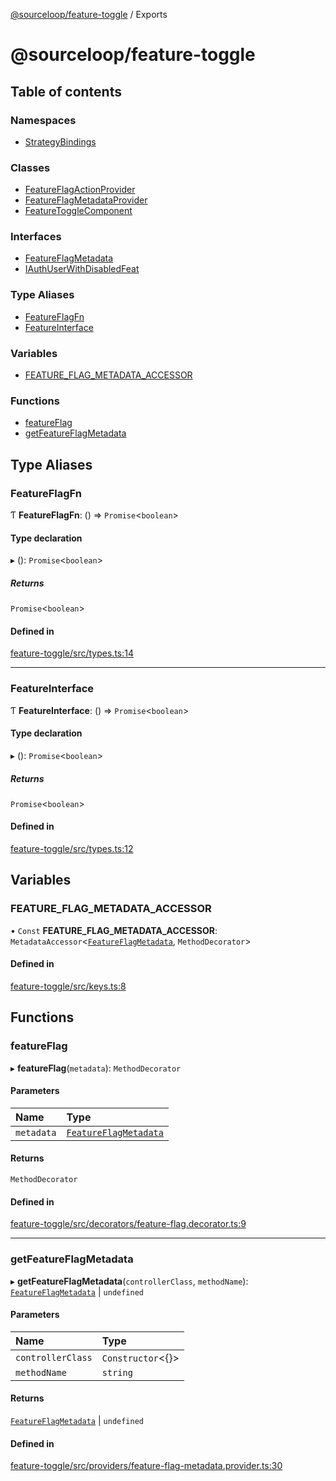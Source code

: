 [@sourceloop/feature-toggle](README.md) / Exports

# @sourceloop/feature-toggle

## Table of contents

### Namespaces

- [StrategyBindings](modules/StrategyBindings.md)

### Classes

- [FeatureFlagActionProvider](classes/FeatureFlagActionProvider.md)
- [FeatureFlagMetadataProvider](classes/FeatureFlagMetadataProvider.md)
- [FeatureToggleComponent](classes/FeatureToggleComponent.md)

### Interfaces

- [FeatureFlagMetadata](interfaces/FeatureFlagMetadata.md)
- [IAuthUserWithDisabledFeat](interfaces/IAuthUserWithDisabledFeat.md)

### Type Aliases

- [FeatureFlagFn](modules.md#featureflagfn)
- [FeatureInterface](modules.md#featureinterface)

### Variables

- [FEATURE\_FLAG\_METADATA\_ACCESSOR](modules.md#feature_flag_metadata_accessor)

### Functions

- [featureFlag](modules.md#featureflag)
- [getFeatureFlagMetadata](modules.md#getfeatureflagmetadata)

## Type Aliases

### FeatureFlagFn

Ƭ **FeatureFlagFn**: () => `Promise`<`boolean`\>

#### Type declaration

▸ (): `Promise`<`boolean`\>

##### Returns

`Promise`<`boolean`\>

#### Defined in

[feature-toggle/src/types.ts:14](https://github.com/sourcefuse/loopback4-microservice-catalog/blob/089fc2dc0/packages/feature-toggle/src/types.ts#L14)

___

### FeatureInterface

Ƭ **FeatureInterface**: () => `Promise`<`boolean`\>

#### Type declaration

▸ (): `Promise`<`boolean`\>

##### Returns

`Promise`<`boolean`\>

#### Defined in

[feature-toggle/src/types.ts:12](https://github.com/sourcefuse/loopback4-microservice-catalog/blob/089fc2dc0/packages/feature-toggle/src/types.ts#L12)

## Variables

### FEATURE\_FLAG\_METADATA\_ACCESSOR

• `Const` **FEATURE\_FLAG\_METADATA\_ACCESSOR**: `MetadataAccessor`<[`FeatureFlagMetadata`](interfaces/FeatureFlagMetadata.md), `MethodDecorator`\>

#### Defined in

[feature-toggle/src/keys.ts:8](https://github.com/sourcefuse/loopback4-microservice-catalog/blob/089fc2dc0/packages/feature-toggle/src/keys.ts#L8)

## Functions

### featureFlag

▸ **featureFlag**(`metadata`): `MethodDecorator`

#### Parameters

| Name | Type |
| :------ | :------ |
| `metadata` | [`FeatureFlagMetadata`](interfaces/FeatureFlagMetadata.md) |

#### Returns

`MethodDecorator`

#### Defined in

[feature-toggle/src/decorators/feature-flag.decorator.ts:9](https://github.com/sourcefuse/loopback4-microservice-catalog/blob/089fc2dc0/packages/feature-toggle/src/decorators/feature-flag.decorator.ts#L9)

___

### getFeatureFlagMetadata

▸ **getFeatureFlagMetadata**(`controllerClass`, `methodName`): [`FeatureFlagMetadata`](interfaces/FeatureFlagMetadata.md) \| `undefined`

#### Parameters

| Name | Type |
| :------ | :------ |
| `controllerClass` | `Constructor`<{}\> |
| `methodName` | `string` |

#### Returns

[`FeatureFlagMetadata`](interfaces/FeatureFlagMetadata.md) \| `undefined`

#### Defined in

[feature-toggle/src/providers/feature-flag-metadata.provider.ts:30](https://github.com/sourcefuse/loopback4-microservice-catalog/blob/089fc2dc0/packages/feature-toggle/src/providers/feature-flag-metadata.provider.ts#L30)
